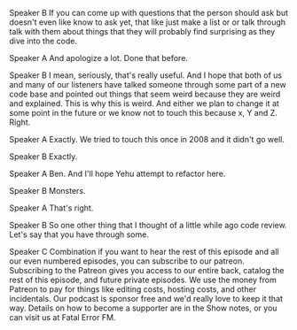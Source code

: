 Speaker B
If you can come up with questions that the person should ask but doesn't even like know to ask yet, that like just make a list or or talk through talk with them about things that they will probably find surprising as they dive into the code.

Speaker A
And apologize a lot. Done that before.

Speaker B
I mean, seriously, that's really useful. And I hope that both of us and many of our listeners have talked someone through some part of a new code base and pointed out things that seem weird because they are weird and explained. This is why this is weird. And either we plan to change it at some point in the future or we know not to touch this because x, Y and Z. Right.

Speaker A
Exactly. We tried to touch this once in 2008 and it didn't go well.

Speaker B
Exactly.

Speaker A
Ben. And I'll hope Yehu attempt to refactor here.

Speaker B
Monsters.

Speaker A
That's right.

Speaker B
So one other thing that I thought of a little while ago code review. Let's say that you have through some.

Speaker C
Combination if you want to hear the rest of this episode and all our even numbered episodes, you can subscribe to our patreon. Subscribing to the Patreon gives you access to our entire back, catalog the rest of this episode, and future private episodes. We use the money from Patreon to pay for things like editing costs, hosting costs, and other incidentals. Our podcast is sponsor free and we'd really love to keep it that way. Details on how to become a supporter are in the Show notes, or you can visit us at Fatal Error FM.

